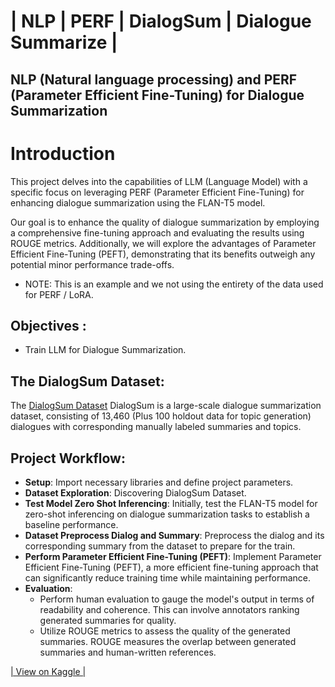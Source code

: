 # | NLP | PERF | DialogSum | Dialogue Summarize | 

## NLP (Natural language processing) and PERF (Parameter Efficient Fine-Tuning) for Dialogue Summarization

# <b>Introduction</b>

This project delves into the capabilities of LLM (Language Model) with a specific focus on leveraging PERF (Parameter Efficient Fine-Tuning) for enhancing dialogue summarization using the FLAN-T5 model.

Our goal is to enhance the quality of dialogue summarization by employing a comprehensive fine-tuning approach and evaluating the results using ROUGE metrics. Additionally, we will explore the advantages of Parameter Efficient Fine-Tuning (PEFT), demonstrating that its benefits outweigh any potential minor performance trade-offs.

 - NOTE: This is an example and we not using the entirety of the data used for PERF / LoRA.
 
## Objectives :
 - Train LLM for Dialogue Summarization.
 
 
 ## The DialogSum Dataset:
The [DialogSum Dataset](https://huggingface.co/datasets/knkarthick/dialogsum) DialogSum is a large-scale dialogue summarization dataset, consisting of 13,460 (Plus 100 holdout data for topic generation) dialogues with corresponding manually labeled summaries and topics.

## Project Workflow:

- **Setup**: Import necessary libraries and define project parameters.
- **Dataset Exploration**: Discovering DialogSum Dataset.
- **Test Model Zero Shot Inferencing**: Initially, test the FLAN-T5 model for zero-shot inferencing on dialogue summarization tasks to establish a baseline performance.
- **Dataset Preprocess Dialog and Summary**: Preprocess the dialog and its corresponding summary from the dataset to prepare for the train.
-  **Perform Parameter Efficient Fine-Tuning (PEFT)**: Implement Parameter Efficient Fine-Tuning (PEFT), a more efficient fine-tuning approach that can significantly reduce training time while maintaining performance.
-  **Evaluation**:
    - Perform human evaluation to gauge the model's output in terms of readability and coherence. This can involve annotators ranking generated summaries for quality.
    - Utilize ROUGE metrics to assess the quality of the generated summaries. ROUGE measures the overlap between generated summaries and human-written references.
 
[| View on Kaggle |](https://www.kaggle.com/code/yannicksteph/lnp-perf-dialogsum-dialogue-summarize/)
